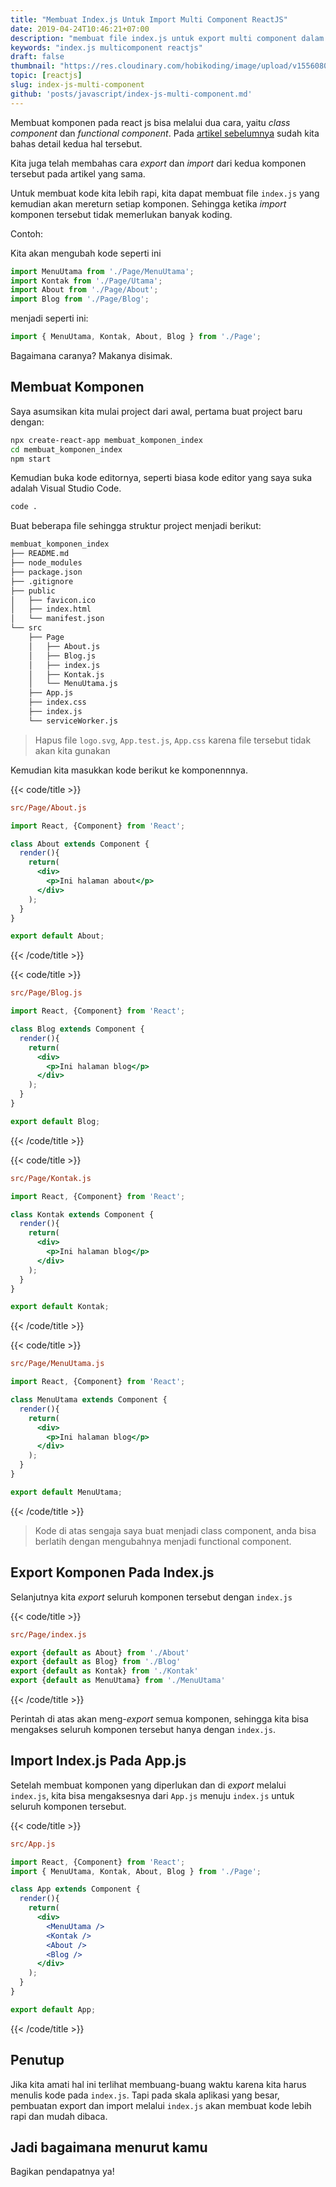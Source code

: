 ```yaml
---
title: "Membuat Index.js Untuk Import Multi Component ReactJS"
date: 2019-04-24T10:46:21+07:00
description: "membuat file index.js untuk export multi component dalam satu folder"
keywords: "index.js multicomponent reactjs"
draft: false
thumbnail: "https://res.cloudinary.com/hobikoding/image/upload/v1556080880/React/Import-Export-React.jpg"
topic: [reactjs]
slug: index-js-multi-component
github: 'posts/javascript/index-js-multi-component.md'
---
```


Membuat komponen pada react js bisa melalui dua cara, yaitu _class component_ dan _functional component_. Pada [artikel sebelumnya](/component-react/) sudah kita bahas detail kedua hal tersebut.

Kita juga telah membahas cara _export_ dan _import_ dari kedua komponen tersebut pada artikel yang sama.

Untuk membuat kode kita lebih rapi, kita dapat membuat file `index.js` yang kemudian akan mereturn setiap komponen. Sehingga ketika _import_ komponen tersebut tidak memerlukan banyak koding.

Contoh:

Kita akan mengubah kode seperti ini

```jsx
import MenuUtama from './Page/MenuUtama';
import Kontak from './Page/Utama';
import About from './Page/About';
import Blog from './Page/Blog';
```

menjadi seperti ini:

```jsx
import { MenuUtama, Kontak, About, Blog } from './Page';
```

Bagaimana caranya? Makanya disimak.

## Membuat Komponen

Saya asumsikan kita mulai project dari awal, pertama buat project baru dengan:

```bash
npx create-react-app membuat_komponen_index
cd membuat_komponen_index
npm start
```

Kemudian buka kode editornya, seperti biasa kode editor yang saya suka adalah Visual Studio Code.

```bash
code .
```

Buat beberapa file sehingga struktur project menjadi berikut:

```bash
membuat_komponen_index
├── README.md
├── node_modules
├── package.json
├── .gitignore
├── public
│   ├── favicon.ico
│   ├── index.html
│   └── manifest.json
└── src
    ├── Page
    │   ├── About.js
    │   ├── Blog.js
    │   ├── index.js
    │   ├── Kontak.js
    │   └── MenuUtama.js
    ├── App.js
    ├── index.css
    ├── index.js
    └── serviceWorker.js
```

>Hapus file `logo.svg`, `App.test.js`, `App.css` karena file tersebut tidak akan kita gunakan

Kemudian kita masukkan kode berikut ke komponennnya.

{{< code/title >}}

```ini
src/Page/About.js
```

```jsx
import React, {Component} from 'React';

class About extends Component {
  render(){
    return(
      <div>
        <p>Ini halaman about</p>
      </div>
    );
  }
}

export default About;
```

{{< /code/title >}}

{{< code/title >}}

```ini
src/Page/Blog.js
```

```jsx
import React, {Component} from 'React';

class Blog extends Component {
  render(){
    return(
      <div>
        <p>Ini halaman blog</p>
      </div>
    );
  }
}

export default Blog;
```

{{< /code/title >}}

{{< code/title >}}

```ini
src/Page/Kontak.js
```

```jsx
import React, {Component} from 'React';

class Kontak extends Component {
  render(){
    return(
      <div>
        <p>Ini halaman blog</p>
      </div>
    );
  }
}

export default Kontak;
```

{{< /code/title >}}

{{< code/title >}}

```ini
src/Page/MenuUtama.js
```

```jsx
import React, {Component} from 'React';

class MenuUtama extends Component {
  render(){
    return(
      <div>
        <p>Ini halaman blog</p>
      </div>
    );
  }
}

export default MenuUtama;
```

{{< /code/title >}}

>Kode di atas sengaja saya buat menjadi class component, anda bisa berlatih dengan mengubahnya menjadi functional component.

## Export Komponen Pada Index.js

Selanjutnya kita _export_ seluruh komponen tersebut dengan `index.js`

{{< code/title >}}

```ini
src/Page/index.js
```

```jsx
export {default as About} from './About'
export {default as Blog} from './Blog'
export {default as Kontak} from './Kontak'
export {default as MenuUtama} from './MenuUtama'
```

{{< /code/title >}}

Perintah di atas akan meng-_export_ semua komponen, sehingga kita bisa mengakses seluruh komponen tersebut hanya dengan `index.js`.

## Import Index.js Pada App.js

Setelah membuat komponen yang diperlukan dan di _export_ melalui `index.js`, kita bisa mengaksesnya dari `App.js` menuju `index.js` untuk seluruh komponen tersebut.

{{< code/title >}}

```ini
src/App.js
```

```jsx
import React, {Component} from 'React';
import { MenuUtama, Kontak, About, Blog } from './Page';

class App extends Component {
  render(){
    return(
      <div>
        <MenuUtama />
        <Kontak />
        <About />
        <Blog />
      </div>
    );
  }
}

export default App;
```

{{< /code/title >}}

## Penutup

Jika kita amati hal ini terlihat membuang-buang waktu karena kita harus menulis kode pada `index.js`. Tapi pada skala aplikasi yang besar, pembuatan export dan import melalui `index.js` akan membuat kode lebih rapi dan mudah dibaca.

## Jadi bagaimana menurut kamu

Bagikan pendapatnya ya!
